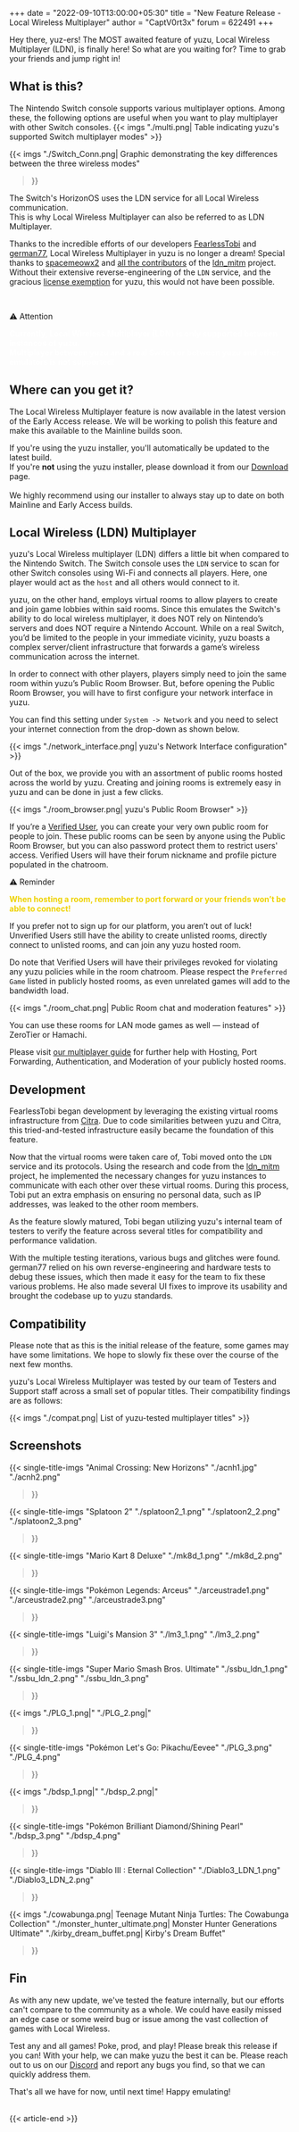+++
date = "2022-09-10T13:00:00+05:30"
title = "New Feature Release - Local Wireless Multiplayer"
author = "CaptV0rt3x"
forum = 622491
+++

Hey there, yuz-ers!
The MOST awaited feature of yuzu, Local Wireless Multiplayer (LDN), is finally here!
So what are you waiting for?
Time to grab your friends and jump right in!

<!--more-->

## What is this?

The Nintendo Switch console supports various multiplayer options. 
Among these, the following options are useful when you want to play multiplayer with other Switch consoles.
{{< imgs "./multi.png| Table indicating yuzu's supported Switch multiplayer modes" >}}

{{< imgs 
    "./Switch_Conn.png| Graphic demonstrating the key differences between the three wireless modes" 
>}}

<article class="message has-text-weight-semibold"><div class="message-body"><p>
The Switch's HorizonOS uses the LDN service for all Local Wireless communication. <br>
This is why Local Wireless Multiplayer can also be referred to as LDN Multiplayer.
</p></div></article>

Thanks to the incredible efforts of our developers [FearlessTobi](https://github.com/FearlessTobi) and [german77](https://github.com/german77), Local Wireless Multiplayer in yuzu is no longer a dream!
Special thanks to [spacemeowx2](https://github.com/spacemeowx2/) and [all the contributors](https://github.com/spacemeowx2/ldn_mitm/graphs/contributors) of the [ldn_mitm](https://github.com/spacemeowx2/ldn_mitm) project.
Without their extensive reverse-engineering of the `LDN` service, and the gracious [license exemption](https://github.com/spacemeowx2/ldn_mitm#licensing) for yuzu, this would not have been possible.

<br>
<article class="message"><div class="message-header">
<p>⚠️ Attention</p>
</div>
<div class="message-body"><p style="color:white;">
<b>Currently, Local Wireless Multiplayer (LDN) is only supported between instances of yuzu.<br>
Multiplayer between yuzu and a real Switch or between yuzu and other emulators is not supported!</b>
</p></div></article>

## Where can you get it?

The Local Wireless Multiplayer feature is now available in the latest version of the Early Access release.
We will be working to polish this feature and make this available to the Mainline builds soon.

<article class="message has-text-weight-semibold"><div class="message-body"><p>
If you're using the yuzu installer, you'll automatically be updated to the latest build.<br>    
If you're <b>not</b> using the yuzu installer, please download it from our <a href= https://yuzu-emu.org/downloads/>Download</a> page. <br>
<br>
We highly recommend using our installer to always stay up to date on both Mainline and Early Access builds.
</p></div></article>

## Local Wireless (LDN) Multiplayer

yuzu's Local Wireless multiplayer (LDN) differs a little bit when compared to the Nintendo Switch.
The Switch console uses the `LDN` service to scan for other Switch consoles using Wi-Fi and connects all players.
Here, one player would act as the `host` and all others would connect to it.

yuzu, on the other hand, employs virtual rooms to allow players to create and join game lobbies within said rooms.
Since this emulates the Switch's ability to do local wireless multiplayer, it does NOT rely on Nintendo’s servers and does NOT require a Nintendo Account. 
While on a real Switch, you’d be limited to the people in your immediate vicinity, yuzu boasts a complex server/client infrastructure that forwards a game’s wireless communication across the internet.

In order to connect with other players, players simply need to join the same room within yuzu’s Public Room Browser. 
But, before opening the Public Room Browser, you will have to first configure your network interface in yuzu.

You can find this setting under `System -> Network` and you need to select your internet connection from the drop-down as shown below.

{{< imgs "./network_interface.png| yuzu's Network Interface configuration" >}}

Out of the box, we provide you with an assortment of public rooms hosted across the world by yuzu.
Creating and joining rooms is extremely easy in yuzu and can be done in just a few clicks.

{{< imgs "./room_browser.png| yuzu's Public Room Browser" >}}

If you’re a [Verified User](https://community.citra-emu.org/signup), you can create your very own public room for people to join. 
These public rooms can be seen by anyone using the Public Room Browser, but you can also password protect them to restrict users' access.
Verified Users will have their forum nickname and profile picture populated in the chatroom.
<br>

<article class="message"><div class="message-header">
<p>⚠️ Reminder</p></div>
<div class="message-body"><p style="color:#eed202;">
<b>When hosting a room, remember to port forward or your friends won’t be able to connect!</b>
</p></div></article>

If you prefer not to sign up for our platform, you aren’t out of luck! 
Unverified Users still have the ability to create unlisted rooms, directly connect to unlisted rooms, and can join any yuzu hosted room.

Do note that Verified Users will have their privileges revoked for violating any yuzu policies while in the room chatroom.
Please respect the `Preferred Game` listed in publicly hosted rooms, as even unrelated games will add to the bandwidth load.

{{< imgs "./room_chat.png| Public Room chat and moderation features" >}}

<article class="message has-text-weight-semibold"><div class="message-body"><p>
You can use these rooms for LAN mode games as well — instead of ZeroTier or Hamachi.</b>
</p></div></article>

Please visit [our multiplayer guide](https://yuzu-emu.org/help/feature/multiplayer/) for further help with Hosting, Port Forwarding, Authentication, and Moderation of your publicly hosted rooms.

## Development

FearlessTobi began development by leveraging the existing virtual rooms infrastructure from [Citra](https://citra-emu.org).
Due to code similarities between yuzu and Citra, this tried-and-tested infrastructure easily became the foundation of this feature.

Now that the virtual rooms were taken care of, Tobi moved onto the `LDN` service and its protocols.
Using the research and code from the [ldn_mitm](https://github.com/spacemeowx2/ldn_mitm) project, he implemented the necessary changes for yuzu instances to communicate with each other over these virtual rooms.
During this process, Tobi put an extra emphasis on ensuring no personal data, such as IP addresses, was leaked to the other room members.

As the feature slowly matured, Tobi began utilizing yuzu's internal team of testers to verify the feature across several titles for compatibility and performance validation. 

With the multiple testing iterations, various bugs and glitches were found. 
german77 relied on his own reverse-engineering and hardware tests to debug these issues, which then made it easy for the team to fix these various problems.
He also made several UI fixes to improve its usability and brought the codebase up to yuzu standards.

## Compatibility

Please note that as this is the initial release of the feature, some games may have some limitations.
We hope to slowly fix these over the course of the next few months.

yuzu's Local Wireless Multiplayer was tested by our team of Testers and Support staff across a small set of popular titles. Their compatibility findings are as follows:

{{< imgs "./compat.png| List of yuzu-tested multiplayer titles" >}}


## Screenshots

{{< single-title-imgs
    "Animal Crossing: New Horizons"
    "./acnh1.jpg"
    "./acnh2.png"
>}}

{{< single-title-imgs
    "Splatoon 2"
    "./splatoon2_1.png"
    "./splatoon2_2.png"
    "./splatoon2_3.png"
>}}

{{< single-title-imgs
    "Mario Kart 8 Deluxe"
    "./mk8d_1.png"
    "./mk8d_2.png"
>}}

{{< single-title-imgs
    "Pokémon Legends: Arceus"
    "./arceustrade1.png"
    "./arceustrade2.png"
    "./arceustrade3.png"
>}}

{{< single-title-imgs
    "Luigi's Mansion 3"
    "./lm3_1.png"
    "./lm3_2.png"
>}}

{{< single-title-imgs
    "Super Mario Smash Bros. Ultimate"
    "./ssbu_ldn_1.png"
    "./ssbu_ldn_2.png"
    "./ssbu_ldn_3.png"
>}}

{{< imgs
    "./PLG_1.png|"
    "./PLG_2.png|"
>}}

{{< single-title-imgs
    "Pokémon Let's Go: Pikachu/Eevee"
    "./PLG_3.png"
    "./PLG_4.png"
>}}

{{< imgs
    "./bdsp_1.png|"
    "./bdsp_2.png|"
>}}

{{< single-title-imgs
    "Pokémon Brilliant Diamond/Shining Pearl"
    "./bdsp_3.png"
    "./bdsp_4.png"
>}}

{{< single-title-imgs
    "Diablo III : Eternal Collection"
    "./Diablo3_LDN_1.png"
    "./Diablo3_LDN_2.png"
>}}

{{< imgs
    "./cowabunga.png| Teenage Mutant Ninja Turtles: The Cowabunga Collection" 
    "./monster_hunter_ultimate.png| Monster Hunter Generations Ultimate"
    "./kirby_dream_buffet.png| Kirby's Dream Buffet"
>}}


## Fin

As with any new update, we've tested the feature internally, but our efforts can't compare to the community as a whole. 
We could have easily missed an edge case or some weird bug or issue among the vast collection of games with Local Wireless.

Test any and all games! Poke, prod, and play! Please break this release if you can! With your help, we can make yuzu the best it can be.
Please reach out to us on our [Discord](https://discord.gg/u77vRWY) and report any bugs you find, so that we can quickly address them.

That's all we have for now, until next time! Happy emulating! <br><br>

{{< article-end >}}
